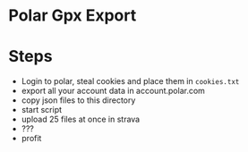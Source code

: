 # Polar Gpx Export

# Steps

- Login to polar, steal cookies and place them in `cookies.txt`
- export all your account data in account.polar.com
- copy json files to this directory
- start script
- upload 25 files at once in strava
- ???
- profit
